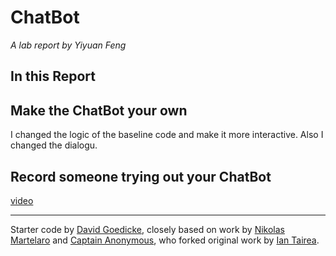 # ChatBot

*A lab report by Yiyuan Feng*

## In this Report

## Make the ChatBot your own

I changed the logic of the baseline code and make it more interactive. Also I changed the dialogu.

## Record someone trying out your ChatBot

[video](https://drive.google.com/file/d/14L7cSeBcK2Xm7TH37t--0ybI3qvs4YYf/view?usp=sharing)

---
Starter code by [David Goedicke](mailto:da.goedicke@gmail.com), closely based on work by [Nikolas Martelaro](mailto:nmartelaro@gmail.com) and [Captain Anonymous](https://codepen.io/anon/pen/PEVYXz), who forked original work by [Ian Tairea](https://codepen.io/mrtairea/pen/yJapwv).
